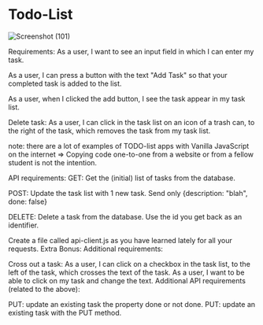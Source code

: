 # Todo-List


![Screenshot (101)](https://user-images.githubusercontent.com/107311665/200239603-31a883ba-2185-43f1-b7ef-1977e581ca5e.png)


Requirements:
As a user, I want to see an input field in which I can enter my task.

As a user, I can press a button with the text "Add Task" so that your completed task is added to the list.

As a user, when I clicked the add button, I see the task appear in my task list.

Delete task: As a user, I can click in the task list on an icon of a trash can, to the right of the task, which removes the task from my task list.

note: there are a lot of examples of TODO-list apps with Vanilla JavaScript on the internet ⇒ Copying code one-to-one from a website or from a fellow student is not the intention.

API requirements:
GET: Get the (initial) list of tasks from the database.

POST: Update the task list with 1 new task. Send only {description: "blah", done: false}

DELETE: Delete a task from the database. Use the id you get back as an identifier.

Create a file called api-client.js as you have learned lately for all your requests.
Extra Bonus:
Additional requirements:

Cross out a task: As a user, I can click on a checkbox in the task list, to the left of the task, which crosses the text of the task.
As a user, I want to be able to click on my task and change the text.
Additional API requirements (related to the above):

PUT: update an existing task the property done or not done.
PUT: update an existing task with the PUT method.
